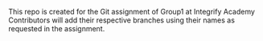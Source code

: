 This repo is created for the Git assignment of Group1 at Integrify Academy
Contributors will add their respective branches using their names as requested in the assignment.

